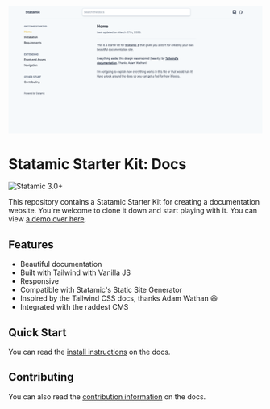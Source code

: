 ![Screenshot](./screenshot.png)

# Statamic Starter Kit: Docs

![Statamic 3.0+](https://img.shields.io/badge/Statamic-3.0+-FF269E?style=for-the-badge&link=https://statamic.com)

This repository contains a Statamic Starter Kit for creating a documentation website. You're welcome to clone it down and start playing with it. You can view [a demo over here](https://statamic-docs-starter-kit.netlify.app/).

## Features
* Beautiful documentation
* Built with Tailwind with Vanilla JS
* Responsive
* Compatible with Statamic's Static Site Generator
* Inspired by the Tailwind CSS docs, thanks Adam Wathan 😃
* Integrated with the raddest CMS

## Quick Start
You can read the [install instructions](https://github.com/doublethreedigital/docs-starter-kit/blob/master/content/collections/pages/installation.md) on the docs.

## Contributing
You can also read the [contribution information](https://github.com/doublethreedigital/docs-starter-kit/blob/master/content/collections/pages/contributing.md) on the docs.
